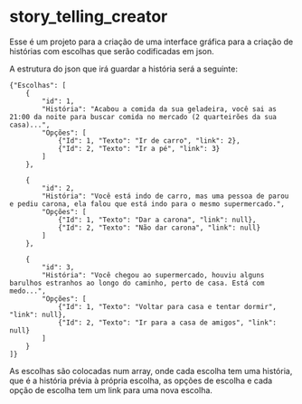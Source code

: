 # story_telling_creator

Esse é um projeto para a criação de uma interface gráfica para a criação de histórias com escolhas que serão codificadas em json.


A estrutura do json que irá guardar a história será a seguinte:

```
{"Escolhas": [
    {
        "id": 1,
        "História": "Acabou a comida da sua geladeira, você sai as 21:00 da noite para buscar comida no mercado (2 quarteirões da sua casa)...",
        "Opções": [
            {"Id": 1, "Texto": "Ir de carro", "link": 2},
            {"Id": 2, "Texto": "Ir a pé", "link": 3}
        ]
    },

    {
        "id": 2,
        "História": "Você está indo de carro, mas uma pessoa de parou e pediu carona, ela falou que está indo para o mesmo supermercado.",
        "Opções": [
            {"Id": 1, "Texto": "Dar a carona", "link": null},
            {"Id": 2, "Texto": "Não dar carona", "link": null}
        ]
    },

    {
        "id": 3,
        "História": "Você chegou ao supermercado, houviu alguns barulhos estranhos ao longo do caminho, perto de casa. Está com medo...",
        "Opções": [
            {"Id": 1, "Texto": "Voltar para casa e tentar dormir", "link": null},
            {"Id": 2, "Texto": "Ir para a casa de amigos", "link": null}
        ]
    }
]}

```

As escolhas são colocadas num array, onde cada escolha tem uma história, que é a história prévia à própria escolha, as opções de escolha e cada opção de escolha tem um link para uma nova escolha.
